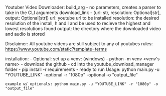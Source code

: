 Youtuber Video Downloader:
    build_arg - no parameters, creates a parser to take in the CLI arguments
    download_link - (url: str, resolution: Optional[str], output: Optional[str])
        url: youtube url to be installed
        resolution: the desired resolution of the install, h and l and be used to recieve the highest and lowest resolutions found
        output: the directory where the downloaded video and audio is stored

Disclaimer: All youtube videos are still subject to any of youtubes rules: https://www.youtube.com/static?template=terms

installation:
    - Optional: set up a venv: (windows) - python -m venv <venv's name>
    - download the github
    - cd into the youtube_download_manager folder
    - pip install -r requirements
    - ready to run
Usage:
    python main.py -u "YOUTUBE_LINK"
        -optional -r "1080p"
        -optional -o "output_file"

    example w/ optionals: python main.py -u "YOUTUBE_LINK" -r "1080p" -o "output_file"
